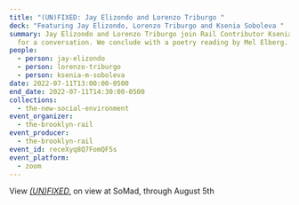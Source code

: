 ```yaml
---
title: "(UN)FIXED: Jay Elizondo and Lorenzo Triburgo "
deck: "Featuring Jay Elizondo, Lorenzo Triburgo and Ksenia Soboleva "
summary: Jay Elizondo and Lorenzo Triburgo join Rail Contributor Ksenia Soboleva
  for a conversation. We conclude with a poetry reading by Mel Elberg.
people:
  - person: jay-elizondo
  - person: lorenzo-triburgo
  - person: ksenia-m-soboleva
date: 2022-07-11T13:00:00-0500
end_date: 2022-07-11T14:30:00-0500
collections:
  - the-new-social-environment
event_organizer:
  - the-brooklyn-rail
event_producer:
  - the-brooklyn-rail
event_id: receXyq8Q7FomQF5s
event_platform:
  - zoom
---
```

View *[(UN)FIXED,](https://somad.nyc/exhibitions/unfixed)* on view at SoMad, through August 5th